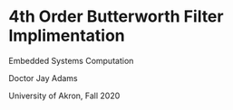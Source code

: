 # 4th Order Butterworth Filter Implimentation

Embedded Systems Computation

Doctor Jay Adams

University of Akron, Fall 2020



